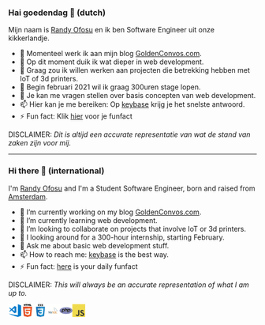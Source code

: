 ### Hai goedendag 👋 (dutch)

Mijn naam is <a href="https://linkedin.com/in/randyofosu" title="My Linked-In Page" target="_blank">Randy Ofosu</a> en ik ben Software Engineer uit onze kikkerlandje.

- 🔭 Momenteel werk ik aan mijn blog <a href="https://goldenconvos.com" target="_blank">GoldenConvos.com</a>.
- 🌱 Op dit moment duik ik wat dieper in web development.
- 👯 Graag zou ik willen werken aan projecten die betrekking hebben met IoT of 3d printers.
- 🤔 Begin februari 2021 wil ik graag 300uren stage lopen.
- 💬 Je kan me vragen stellen over basis concepten van web development.
- 📫 Hier kan je me bereiken: Op <a href="https://keybase.io/randysemicolon">keybase</a> krijg je het snelste antwoord.
- ⚡ Fun fact: Klik <a href="https://www.google.com/search?client=firefox-b-d&q=fun+fact" target="_blank">hier</a> voor je funfact

DISCLAIMER: *Dit is altijd een accurate representatie van wat de stand van zaken zijn voor mij.*

** **

### Hi there 👋 (international)

I'm <a href="https://linkedin.com/in/randyofosu" title="My Linked-In Page" target="_blank">Randy Ofosu</a> and I'm a Student Software Engineer, born and raised from <a href="https://en.wikipedia.org/wiki/Amsterdam" title="Wikipage: Amsterdam, just for some basic knowledge" target="_blank">Amsterdam</a>.

- 🔭 I’m currently working on my blog <a href="https://goldenconvos.com" target="_blank">GoldenConvos.com</a>.
- 🌱 I’m currently learning web development.
- 👯 I’m looking to collaborate on projects that involve IoT or 3d printers.
- 🤔 I looking around for a 300-hour internship, starting February.
- 💬 Ask me about basic web development stuff.
- 📫 How to reach me: <a href="https://keybase.io/randysemicolon">keybase</a> is the best way.
- ⚡ Fun fact: <a href="https://www.google.com/search?client=firefox-b-d&q=fun+fact" target="_blank">here</a> is your daily funfact
 
DISCLAIMER: *This will always be an accurate representation of what I am up to.*

<img align="left" alt="Visual Studio Code" width="26px" src="https://raw.githubusercontent.com/github/explore/80688e429a7d4ef2fca1e82350fe8e3517d3494d/topics/visual-studio-code/visual-studio-code.png" />
<img align="left" alt="HTML5" width="26px" src="https://raw.githubusercontent.com/github/explore/80688e429a7d4ef2fca1e82350fe8e3517d3494d/topics/html/html.png" />
<img align="left" alt="CSS3" width="26px" src="https://raw.githubusercontent.com/github/explore/80688e429a7d4ef2fca1e82350fe8e3517d3494d/topics/css/css.png" />
<img align="left" alt="MySQL" width="26px" src="https://raw.githubusercontent.com/github/explore/80688e429a7d4ef2fca1e82350fe8e3517d3494d/topics/mysql/mysql.png" />
<img align="left" alt="PHP" width="26px" src="https://raw.githubusercontent.com/github/explore/80688e429a7d4ef2fca1e82350fe8e3517d3494d/topics/php/php.png" />
<img align="left" alt="javascript" width="26px" src="https://raw.githubusercontent.com/github/explore/80688e429a7d4ef2fca1e82350fe8e3517d3494d/topics/javascript/javascript.png" />
<br>
